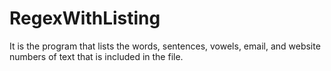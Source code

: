 # RegexWithListing
It is the program that lists the words, sentences, vowels, email, and website numbers of text that is included in the file.
